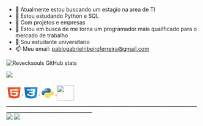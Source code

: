
- 🔭 Atualmente estou buscando um estagio na area de TI
- 🌱 Estou estudando Python e SQL
- 👯 Com projetos e empresas 
- 🤔 Estou em busca de me torna um programador mais qualificado para o mercado de trabalho 
- 💬 Sou estudante universitario 
- 📫 Meu email: pablogabrielribeiroferreira@gmail.com

![Revecksouls GitHub stats](https://github-readme-stats.vercel.app/api?username=revecksouls&show_icons=true&theme=dracula)
<div>
  <a href="https://beacons.ai/revecksouls">
    <img height="180em" src="https://github-readme-stats.vercel.app/api/top-langs/?username=revecksouls&layout=compact&langs_count=16&theme=dracula"/>
</div>


<div style="display: inline_block"><br>
  <img align="center" alt="Rafa-HTML" height="30" width="40" src="https://raw.githubusercontent.com/devicons/devicon/master/icons/html5/html5-original.svg">
  <img align="center" alt="Rafa-CSS" height="30" width="40" src="https://raw.githubusercontent.com/devicons/devicon/master/icons/css3/css3-original.svg">
  <img align="center" alt="Rafa-Python" height="30" width="40" src="https://raw.githubusercontent.com/devicons/devicon/master/icons/python/python-original.svg">
  <img align="center" height="40" width="45" src="https://cdn.jsdelivr.net/gh/devicons/devicon@latest/icons/mysql/mysql-original-wordmark.svg" />
                  
          
</div>
_________________________________________________________________________________________________________________
<div> 
  <a href="https://www.instagram.com/pablobiel2/" target="_blank"><img src="https://img.shields.io/badge/-Instagram-%23E4405F?style=for-the-badge&logo=instagram&logoColor=white" target="_blank"></a>
<!--  <a href="https:" target="_blank"><img src="https://img.shields.io/badge/Discord-7289DA?style=for-the-badge&logo=discord&logoColor=white" target="_blank"></a>  -->
<!--   <a href = "maite:pablogabrielribeiroferreira@gamail.com"><img src="https://img.shields.io/badge/-Gmail-%23333?style=for-the-badge&logo=gmail&logoColor=white" target="_blank"></a> -->
  <a href="https://www.linkedin.com/in/pablo-gabriel-a42841213/" target="_blank"><img src="https://img.shields.io/badge/-LinkedIn-%230077B5?style=for-the-badge&logo=linkedin&logoColor=white" target="_blank"></a> 
  
</div>

  
